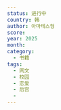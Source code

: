 ```yaml
---
status: 进行中
country: 韩
author: 아마테스형
score:
year: 2025
month:
category:
  - 书籍
tags:
  - 网文
  - 校园
  - 恋爱
  - 后宫
  - 
---
```


